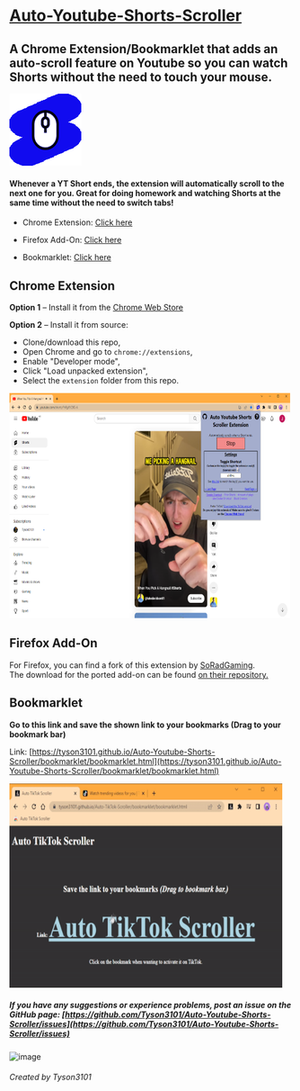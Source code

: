# [Auto-Youtube-Shorts-Scroller](https://github.com/Tyson3101/Auto-Youtube-Shorts-Scroller)

## A Chrome Extension/Bookmarklet that adds an auto-scroll feature on Youtube so you can watch Shorts without the need to touch your mouse.

<img src="./extension/img/autoYTScrollerIcon128.png"/>

#### Whenever a YT Short ends, the extension will automatically scroll to the next one for you. Great for doing homework and watching Shorts at the same time without the need to switch tabs!

- Chrome Extension: [Click here](./README.md#chrome-extension)

- Firefox Add-On: [Click here](./README.md#firefox-add-on)

- Bookmarklet: [Click here](./README.md#bookmarklet)

## Chrome Extension

**Option 1** – Install it from the [Chrome Web Store](https://chrome.google.com/webstore/detail/ckbnikemebopgknkpgjlkbffpkkhblbe)

**Option 2** – Install it from source:

- Clone/download this repo,
- Open Chrome and go to `chrome://extensions`,
- Enable "Developer mode",
- Click "Load unpacked extension",
- Select the `extension` folder from this repo.

<img src="./images/ScreenshotGoogleExtensionYoutube.png" width="500" height="400" />

## Firefox Add-On

For Firefox, you can find a fork of this extension by [SoRadGaming](https://github.com/SoRadGaming). <br/>
The download for the ported add-on can be found [on their repository.](https://github.com/SoRadGaming/Auto-Youtube-Shorts-Scroller)

## Bookmarklet

**Go to this link and save the shown link to your bookmarks (Drag to your bookmark bar)**

Link: [https://tyson3101.github.io/Auto-Youtube-Shorts-Scroller/bookmarklet/bookmarklet.html](https://tyson3101.github.io/Auto-Youtube-Shorts-Scroller/bookmarklet/bookmarklet.html)

<img src="./images/GoogleExtensionGif.gif" width="486" height="363" />

##### If you have any suggestions or experience problems, post an issue on the GitHub page: [https://github.com/Tyson3101/Auto-Youtube-Shorts-Scroller/issues](https://github.com/Tyson3101/Auto-Youtube-Shorts-Scroller/issues)

![image](https://github.com/Tyson3101/Auto-Youtube-Shorts-Scroller/assets/67045138/f8ae8a62-775c-46a1-bc46-49d02fb34aff)

###### Created by Tyson3101
